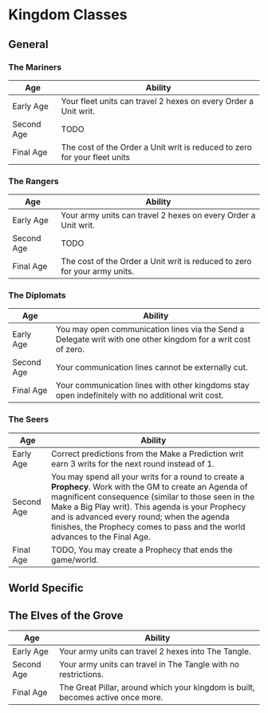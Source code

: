 # Kingdom Classes

## General

### The Mariners

| Age        | Ability                                                                   |
| ---------- | ------------------------------------------------------------------------- |
| Early Age  | Your fleet units can travel 2 hexes on every Order a Unit writ.           |
| Second Age | TODO                                                                      |
| Final Age  | The cost of the Order a Unit writ is reduced to zero for your fleet units |

### The Rangers

| Age        | Ability                                                                   |
| ---------- | ------------------------------------------------------------------------- |
| Early Age  | Your army units can travel 2 hexes on every Order a Unit writ.            |
| Second Age | TODO                                                                      |
| Final Age  | The cost of the Order a Unit writ is reduced to zero for your army units. |

### The Diplomats

| Age        | Ability                                                                                                       |
| ---------- | ------------------------------------------------------------------------------------------------------------- |
| Early Age  | You may open communication lines via the Send a Delegate writ with one other kingdom for a writ cost of zero. |
| Second Age | Your communication lines cannot be externally cut.                                                            |
| Final Age  | Your communication lines with other kingdoms stay open indefinitely with no additional writ cost.             |

### The Seers

| Age        | Ability                                                                                                                                                                                                                                                                                                                                         |
| ---------- | ----------------------------------------------------------------------------------------------------------------------------------------------------------------------------------------------------------------------------------------------------------------------------------------------------------------------------------------------- |
| Early Age  | Correct predictions from the Make a Prediction writ earn 3 writs for the next round instead of 1.                                                                                                                                                                                                                                               |
| Second Age | You may spend all your writs for a round to create a **Prophecy**. Work with the GM to create an Agenda of magnificent consequence (similar to those seen in the Make a Big Play writ). This agenda is your Prophecy and is advanced every round; when the agenda finishes, the Prophecy comes to pass and the world advances to the Final Age. |
| Final Age  | TODO, You may create a Prophecy that ends the game/world.                                                                                                                                                                                                                                                                                                                                          |

## World Specific

## The Elves of the Grove

| Age        | Ability                                                                         |
| ---------- | ------------------------------------------------------------------------------- |
| Early Age  | Your army units can travel 2 hexes into The Tangle.                             |
| Second Age | Your army units can travel in The Tangle with no restrictions.                  |
| Final Age  | The Great Pillar, around which your kingdom is built, becomes active once more. |
